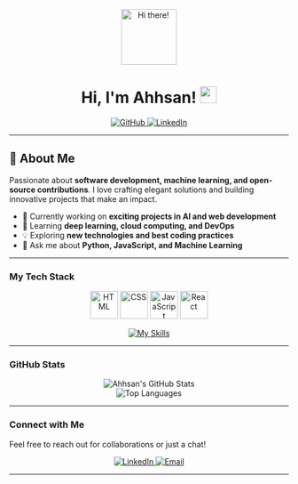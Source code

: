 <!-- Header with animated GIF -->
<div align="center">
  <img src="https://media.giphy.com/media/M9gbBd9nbDrOTu1Mqx/giphy.gif" width="100" alt="Hi there!"/>
</div>

<h1 align="center">
  Hi, I'm Ahhsan! <img src="https://media.giphy.com/media/hvRJCLFzcasrR4ia7z/giphy.gif" width="30" alt="wave"/>
</h1>

<!-- Social Badges -->
<p align="center">
  <a href="https://github.com/Ahhsan">
    <img src="https://img.shields.io/badge/GitHub-Ahhsan-181717?style=for-the-badge&logo=github" alt="GitHub"/>
  </a>

  <a href="https://www.linkedin.com/in/ahhsanul-hoque-7a6134252/">
    <img src="https://img.shields.io/badge/LinkedIn-Ahhsan-blue?style=for-the-badge&logo=linkedin" alt="LinkedIn"/>
  </a>
</p>

---

## 🚀 About Me
Passionate about **software development, machine learning, and open-source contributions**. I love crafting elegant solutions and building innovative projects that make an impact.

- 🔭 Currently working on **exciting projects in AI and web development**
- 🌱 Learning **deep learning, cloud computing, and DevOps**
- 💡 Exploring **new technologies and best coding practices**
- 💬 Ask me about **Python, JavaScript, and Machine Learning**

---

### My Tech Stack

<p align="center">
  <a href="#"><img src="https://raw.githubusercontent.com/marwin1991/profile-technology-icons/refs/heads/main/icons/html.png" width="50" alt="HTML"/></a>
  <a href="#"><img src="https://raw.githubusercontent.com/marwin1991/profile-technology-icons/refs/heads/main/icons/css.png" width="50" alt="CSS"/></a>
  <a href="#"><img src="https://raw.githubusercontent.com/marwin1991/profile-technology-icons/refs/heads/main/icons/javascript.png" width="50" alt="JavaScript"/></a>
  <a href="#"><img src="https://raw.githubusercontent.com/marwin1991/profile-technology-icons/refs/heads/main/icons/react.png" width="50" alt="React"/></a>
</p>

<p align="center">
  <a href="https://skillicons.dev">
    <img src="https://skillicons.dev/icons?i=js,html,css,react" alt="My Skills" />
  </a>
</p>

---

### GitHub Stats

<div align="center">
  <img src="https://github-readme-stats.vercel.app/api?username=Ahhsan&show_icons=true&theme=radical" alt="Ahhsan's GitHub Stats"/>
</div>

<div align="center">
  <img src="https://github-readme-stats.vercel.app/api/top-langs/?username=Ahhsan&layout=compact&theme=radical" alt="Top Languages"/>
</div>

---

### Connect with Me

Feel free to reach out for collaborations or just a chat!

<p align="center">
  <a href="https://www.linkedin.com/in/ahhsanul-hoque-7a6134252/">
    <img src="https://img.shields.io/badge/LinkedIn-Ahhsan-blue?style=for-the-badge&logo=linkedin&logoColor=white" alt="LinkedIn"/>
  </a>
  <a href="ahhsanul.hoque@gmail.com">
    <img src="https://img.shields.io/badge/Email-Contact_c14438?style=for-the-badge&logo=gmail&logoColor=white" alt="Email"/>
  </a>
</p>

---


